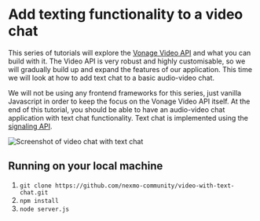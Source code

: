 # Add texting functionality to a video chat

This series of tutorials will explore the [Vonage Video API](https://tokbox.com/developer/) and what you can build with it. The Video API is very robust and highly customisable, so we will gradually build up and expand the features of our application. This time we will look at how to add text chat to a basic audio-video chat.

We will not be using any frontend frameworks for this series, just vanilla Javascript in order to keep the focus on the Vonage Video API itself. At the end of this tutorial, you should be able to have an audio-video chat application with text chat functionality. Text chat is implemented using the [signaling API](https://tokbox.com/developer/guides/signaling/).

![Screenshot of video chat with text chat](https://cdn.glitch.com/0d17c722-4359-4e32-b770-32fcae5a3653%2Ffinal.jpg?v=1585204769455)

## Running on your local machine

1. `git clone https://github.com/nexmo-community/video-with-text-chat.git`
2. `npm install`
3. `node server.js`
